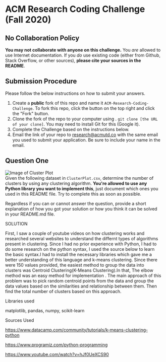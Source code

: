 # ACM Research Coding Challenge (Fall 2020)

## No Collaboration Policy

**You may not collaborate with anyone on this challenge.** You _are_ allowed to use Internet documentation. If you _do_ use existing code (either from Github, Stack Overflow, or other sources), **please cite your sources in the README**.

## Submission Procedure

Please follow the below instructions on how to submit your answers.

1. Create a **public** fork of this repo and name it `ACM-Research-Coding-Challenge`. To fork this repo, click the button on the top right and click the "Fork" button.
2. Clone the fork of the repo to your computer using . `git clone [the URL of your clone]`. You may need to install Git for this (Google it).
3. Complete the Challenge based on the instructions below.
4. Email the link of your repo to research@acmutd.co with the same email you used to submit your application. Be sure to include your name in the email.

## Question One

![Image of Cluster Plot](ClusterPlot.png)
<br/>
Given the following dataset in `ClusterPlot.csv`, determine the number of clusters by using any clustering algorithm. **You're allowed to use any Python library you want to implement this**, just document which ones you used in this README file. Try to complete this as soon as possible.

Regardless if you can or cannot answer the question, provide a short explanation of how you got your solution or how you think it can be solved in your README.md file.

SOLUTION

First, I saw a couple of youtube videos on how clustering works and researched several websites to understand the differnt types of algorithms present in clustering. Since I had no prior experience with Python, I had to do some research on the python syntax, I used the source below to learn the basic syntax.I had to install the necessary libraries which gave me a better understanding of this language and k-means clustering. Since there were 150 values provided, the easiest method to group the data into clusters was Centroid Clustering(K-Means Clustering).In that, The elbow method was an easy method for implementation . The main approach of this problem was to pick random centroid points from the data and group the data values based on the similarities and relationship between them. Then find the total number of clusters based on this approach. 

Libraries used

matplotlib, pandas, numpy, scikit-learn

Sources Used

https://www.datacamp.com/community/tutorials/k-means-clustering-python

https://www.programiz.com/python-programming

https://www.youtube.com/watch?v=hJf0UeXCS90
